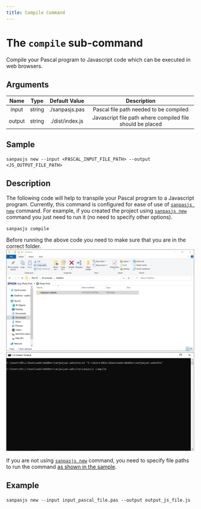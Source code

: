 ```yaml
---
title: Compile Command
---
```


# The `compile` sub-command

Compile your Pascal program to Javascript code which can be executed in web browsers.

## Arguments

|  Name  |  Type  |  Default Value  |                        Description                        |
| :----: | :----: | :-------------: | :-------------------------------------------------------: |
| input  | string | ./sanpasjs.pas  |          Pascal file path needed to be compiled           |
| output | string | ./dist/index.js | Javascript file path where compiled file should be placed |

## Sample

```shell
sanpasjs new --input <PASCAL_INPUT_FILE_PATH> --output <JS_OUTPUT_FILE_PATH>
```

## Description

The following code will help to transpile your Pascal program to a Javascript program.
Currently, this command is configured for ease of use of [`sanpasjs new`](/guides/commands/new.md) command.
For example, if you created the project using [`sanpasjs new`](/guides/commands/new.md) command you just need to run it (no need to specify other options).

```shell
sanpasjs compile
```

Before running the above code you need to make sure that you are in the correct folder.
![File explorer](../../public/CommandUsage/Sanjaiyan_Copy_File_Path_Compile.png)
![File explorer](../../public/CommandUsage/Sanjaiyan_Compile_Command_CMD.png)

If you are not using [`sanpasjs new`](/guides/commands/new.md) command, you need to specify file paths to run the command [as shown in the sample](#sample).

## Example

```shell
sanpasjs new --input input_pascal_file.pas --output output_js_file.js
```

<style>
    * {
        scroll-behavior: smooth;
    }
</style>
